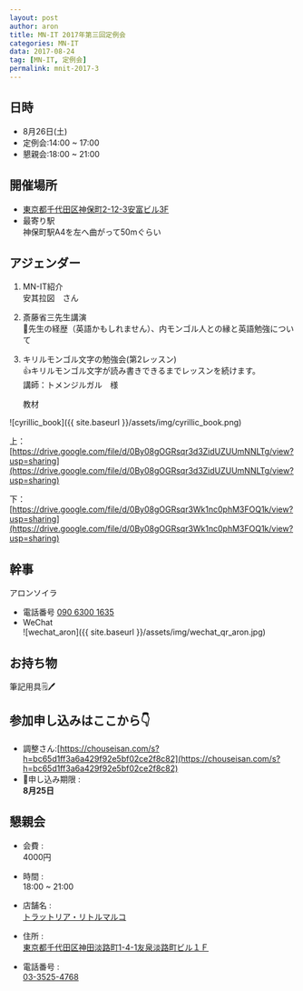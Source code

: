 ```yaml
---
layout: post
author: aron
title: MN-IT 2017年第三回定例会
categories: MN-IT
data: 2017-08-24
tag: [MN-IT, 定例会]
permalink: mnit-2017-3
---
```



<!-- # MN-IT 2017年第三回定例会 -->

## 日時

- 8月26日(土)
- 定例会:14:00 ~ 17:00
- 懇親会:18:00 ~ 21:00

## 開催場所  
- [東京都千代田区神保町2-12-3安富ビル3F](https://www.google.co.jp/maps?q=%E6%9D%B1%E4%BA%AC%E9%83%BD%E5%8D%83%E4%BB%A3%E7%94%B0%E5%8C%BA%E7%A5%9E%E4%BF%9D%E7%94%BA2-12-3%E5%AE%89%E5%AF%8C%E3%83%93%E3%83%AB3F&um=1&ie=UTF-8&sa=X&ved=0.1ahUKEwjNyLX85u7VAhXKrlQKHWsrAqYQ_AUICigB)
- 最寄り駅  
神保町駅A4を左へ曲がって50mぐらい

## アジェンダー

1. MN-IT紹介  
  安其拉図　さん

2. 斎藤省三先生講演  
💎先生の経歴（英語かもしれません）、内モンゴル人との縁と英語勉強について

3. キリルモンゴル文字の勉強会(第2レッスン)  
👍キリルモンゴル文字が読み書きできるまでレッスンを続けます。  
  講師：トメンジルガル　様

   
    教材

  ![cyrillic_book]({{ site.baseurl }}/assets/img/cyrillic_book.png)

  上： [https://drive.google.com/file/d/0By08gOGRsqr3d3ZidUZUUmNNLTg/view?usp=sharing](https://drive.google.com/file/d/0By08gOGRsqr3d3ZidUZUUmNNLTg/view?usp=sharing)

  下： [https://drive.google.com/file/d/0By08gOGRsqr3Wk1nc0phM3FOQ1k/view?usp=sharing](https://drive.google.com/file/d/0By08gOGRsqr3Wk1nc0phM3FOQ1k/view?usp=sharing)
## 幹事  
アロンソイラ 

- 電話番号 <a href="tel:09063001635">090 6300 1635</a>
- WeChat  
![wechat_aron]({{ site.baseurl }}/assets/img/wechat_qr_aron.jpg)

## お持ち物  
筆記用具🗒🖊

## 参加申し込みはここから👇  
- 調整さん:[https://chouseisan.com/s?h=bc65d1ff3a6a429f92e5bf02ce2f8c82](https://chouseisan.com/s?h=bc65d1ff3a6a429f92e5bf02ce2f8c82) 
- 🚥申し込み期限 :   
  **8月25日**

## 懇親会


- 会費 :  
  4000円

- 時間 :   
  18:00 ~ 21:00

- 店舗名 :   
  [トラットリア・リトルマルコ](https://tabelog.com/tokyo/A1310/A131002/13179696/dtlmap/)

- 住所 :     
  [東京都千代田区神田淡路町1-4-1友泉淡路町ビル１Ｆ](https://www.google.co.jp/maps/place/%E3%80%92101-0063+%E6%9D%B1%E4%BA%AC%E9%83%BD%E5%8D%83%E4%BB%A3%E7%94%B0%E5%8C%BA%E7%A5%9E%E7%94%B0%E6%B7%A1%E8%B7%AF%E7%94%BA%EF%BC%91%E4%B8%81%E7%9B%AE%EF%BC%94%E2%88%92%EF%BC%91+%E5%8F%8B%E6%B3%89%E6%B7%A1%E8%B7%AF%E7%94%BA%E3%83%93%E3%83%AB/@35.6960116,139.7655833,17z/data=!3m1!4b1!4m5!3m4!1s0x60188c1caa78fbb7:0xa0acd79f21d385e9!8m2!3d35.6960088!4d139.7677838)

- 電話番号 :     
  <a href="tel:0335254768">03-3525-4768</a>

